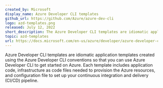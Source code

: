 ```yaml
---
created_by: Microsoft
display_name: Azure Developer CLI templates
github_url: https://github.com/Azure/azure-dev-cli
logo: azd-templates.png
released: July 12, 2022
short_description: The Azure Developer CLI templates are idiomatic application templates that accelerate the time it takes to get started on Azure.
topic: azd-templates
url: https://docs.microsoft.com/en-us/azure/developer/azure-developer-cli/overview
---
```


Azure Developer CLI templates are idiomatic application templates created using the Azure Developer CLI conventions so that you can use Azure Developer CLI to get started on Azure. Each template includes application code, infrastructure as code files needed to provision the Azure resources, and configuration file to set up your continuous integration and delivery (CI/CD) pipeline. 